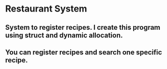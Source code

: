 # Restaurant System
## System to register recipes. I create this program using struct and dynamic allocation.
## You can register recipes and search one specific recipe.
